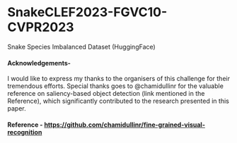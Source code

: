 # SnakeCLEF2023-FGVC10-CVPR2023
Snake Species Imbalanced Dataset (HuggingFace)



#### Acknowledgements-
I would like to express my thanks to the organisers of this challenge for their tremendous efforts. Special thanks goes to @chamidullinr for the valuable reference on saliency-based object detection (link mentioned in the Reference), which significantly contributed to the research presented in this paper.

#### Reference - https://github.com/chamidullinr/fine-grained-visual-recognition

